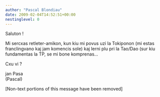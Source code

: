 ```yaml
---
author: "Pascal Blondiau"
date: 2009-02-04T14:52:51+00:00
nestinglevel: 0
---
```

Saluton !  
  
Mi sercxas retleter-amikon, kun kiu mi povus uzi la Tokiponon (mi estas  
franclingvano kaj jam komencis sole) kaj lerni plu pri la Tao/Dao (sur kiu  
fundamentas la TP, se mi bone komprenas...  
  
Cxu vi ?  
  
jan Pasa  
(Pascal)  
  
  
\[Non-text portions of this message have been removed\]